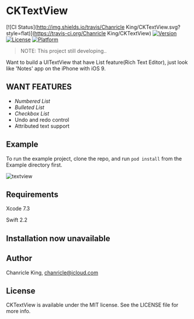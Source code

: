 # CKTextView

[![CI Status](http://img.shields.io/travis/Chanricle King/CKTextView.svg?style=flat)](https://travis-ci.org/Chanricle King/CKTextView)
[![Version](https://img.shields.io/cocoapods/v/CKTextView.svg?style=flat)](http://cocoapods.org/pods/CKTextView)
[![License](https://img.shields.io/cocoapods/l/CKTextView.svg?style=flat)](http://cocoapods.org/pods/CKTextView)
[![Platform](https://img.shields.io/cocoapods/p/CKTextView.svg?style=flat)](http://cocoapods.org/pods/CKTextView)

> NOTE: This project still developing.. 

Want to build a UITextView that have List feature(Rich Text Editor), just look like 'Notes' app on the iPhone with iOS 9.

## WANT FEATURES

* *Numbered List*
* *Bulleted List*
* *Checkbox List*
* Undo and redo control 
* Attributed text support

## Example

To run the example project, clone the repo, and run `pod install` from the Example directory first.

![textview](https://github.com/chanricle/CKTextView/blob/develop/textview.gif?raw=true)

## Requirements

Xcode 7.3

Swift 2.2

## Installation now unavailable

## Author

Chanricle King, chanricle@icloud.com

## License

CKTextView is available under the MIT license. See the LICENSE file for more info.
